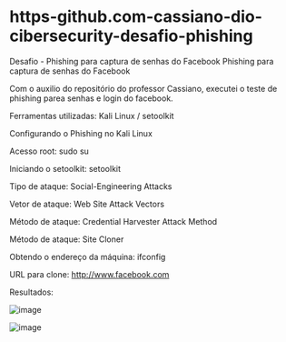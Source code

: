 # https-github.com-cassiano-dio-cibersecurity-desafio-phishing
Desafio - Phishing para captura de senhas do Facebook
Phishing para captura de senhas do Facebook

Com o auxilio do repositório do professor Cassiano, executei o teste de phishing parea senhas e login do facebook.

Ferramentas utilizadas:
Kali Linux / setoolkit

Configurando o Phishing no Kali Linux

Acesso root: sudo su

Iniciando o setoolkit: setoolkit

Tipo de ataque: Social-Engineering Attacks

Vetor de ataque: Web Site Attack Vectors

Método de ataque: Credential Harvester Attack Method 

Método de ataque: Site Cloner

Obtendo o endereço da máquina: ifconfig

URL para clone: http://www.facebook.com

Resultados:

![image](https://github.com/user-attachments/assets/a75d7c26-f857-4573-80e1-edf6acbdd12a)

![image](https://github.com/user-attachments/assets/52fceb21-e5e1-49d4-9c41-35ce25f08812)
